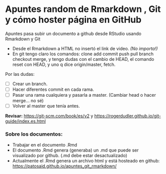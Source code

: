 # Apuntes random de Rmarkdown , Git y cómo hoster página en GitHub
Apuntes pasa subir un documento a github desde RStudio usando Rmarkdown y Git

* Desde el Rmarkdown a HTML no insertó el link de video. *(No importa!)*
* En git tengo claro los comandos: clone add commit push pull branch checkout merge, y tengo dudas con el cambio de HEAD, el comando reset con HEAD, y uno q dice origin/master, fetch.

Por las dudas:
- [ ] Crear un branch.
- [ ] Hacer diferentes commit en cada rama.
- [ ] Pasar una rama cualquiera y pasarla a master. (Cambiar head o hacer merge... no sé)
- [ ] Volver al master que tenía antes.

**Revisar:** https://git-scm.com/book/es/v2 y https://rogerdudler.github.io/git-guide/index.es.html



### Sobre los documentos:

* Trabajar en el documento .Rmd
* El documento .Rmd genera (generaba) un .md que puede ser visualizado por github. (.md debe estar desactualizado)
* Actualmente el .Rmd genera un archivo html y está hosteado en github: https://patosaid.github.io/apuntes_git_rmarkdown/



